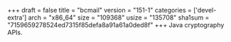 +++
draft = false
title = "bcmail"
version = "151-1"
categories = ['devel-extra']
arch = "x86_64"
size = "109368"
usize = "135708"
sha1sum = "7159659278524ed7315f85defa8a91a61a0ded8f"
+++
Java cryptography APIs.